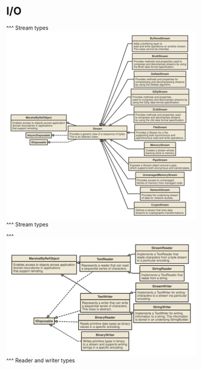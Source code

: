 # I/O

^^^ Stream types
![Stream types](img/streamtypes.svg)
^^^ Stream types

^^^
![Reader and writer types](img/streamwriters.svg)
^^^ Reader and writer types
